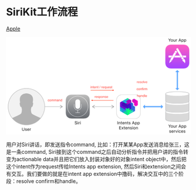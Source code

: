 # SiriKit工作流程

[Apple](https://developer.apple.com/documentation/sirikit)

![](images/siri_1.png)


用户对Siri讲话，即发送指令command, 比如：打开某某App发送消息给张三，这是一条command, Siri接到这个command之后自动分析指令并把用户讲的指令转变为actionable data并且把它们放入封装对象好的对象intent object中，然后把这个intent作为request传给Intents app extension, 然后Siri和extension之间会有交互。我们要做的就是在intent app extension中撸码，解决交互中的三个阶段：resolve confirm和handle。

